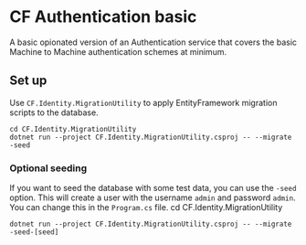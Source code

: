 # CF Authentication basic
A basic opionated version of an Authentication service that covers the basic Machine to Machine authentication 
schemes at minimum.

## Set up

Use `CF.Identity.MigrationUtility` to apply EntityFramework migration scripts to the database.

```
cd CF.Identity.MigrationUtility
dotnet run --project CF.Identity.MigrationUtility.csproj -- --migrate -seed
```

### Optional seeding
If you want to seed the database with some test data, you can use the `-seed` option. This will create a user with the username `admin` and password `admin`. You can change this in the `Program.cs` file.
cd CF.Identity.MigrationUtility
```
dotnet run --project CF.Identity.MigrationUtility.csproj -- --migrate -seed-[seed]
```

